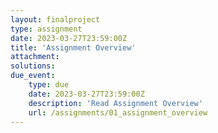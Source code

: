 ```yaml
---
layout: finalproject
type: assignment
date: 2023-03-27T23:59:00Z
title: 'Assignment Overview'
attachment:
solutions:
due_event:
    type: due
    date: 2023-03-27T23:59:00Z
    description: 'Read Assignment Overview'
    url: /assignments/01_assignment_overview
---
```

